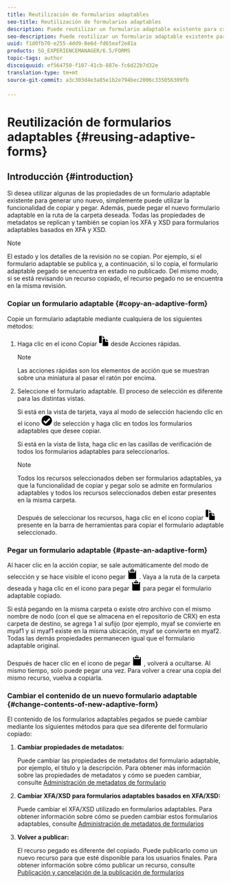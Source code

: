 ```yaml
---
title: Reutilización de formularios adaptables
seo-title: Reutilización de formularios adaptables
description: Puede reutilizar un formulario adaptable existente para crear nuevos formularios adaptables.
seo-description: Puede reutilizar un formulario adaptable existente para crear nuevos formularios adaptables.
uuid: f1d0fb70-e255-4dd9-8e6d-fd65eaf2e81a
products: SG_EXPERIENCEMANAGER/6.5/FORMS
topic-tags: author
discoiquuid: ef564750-f107-41cb-887e-fc6d22b7d32e
translation-type: tm+mt
source-git-commit: a3c303d4e3a85e1b2e794bec2006c335056309fb

---
```



# Reutilización de formularios adaptables {#reusing-adaptive-forms}

## Introducción {#introduction}

Si desea utilizar algunas de las propiedades de un formulario adaptable existente para generar uno nuevo, simplemente puede utilizar la funcionalidad de copiar y pegar. Además, puede pegar el nuevo formulario adaptable en la ruta de la carpeta deseada. Todas las propiedades de metadatos se replican y también se copian los XFA y XSD para formularios adaptables basados en XFA y XSD.

>[!NOTE]
>
>El estado y los detalles de la revisión no se copian. Por ejemplo, si el formulario adaptable se publica y, a continuación, si lo copia, el formulario adaptable pegado se encuentra en estado no publicado. Del mismo modo, si se está revisando un recurso copiado, el recurso pegado no se encuentra en la misma revisión.

### Copiar un formulario adaptable {#copy-an-adaptive-form}

Copie un formulario adaptable mediante cualquiera de los siguientes métodos:

1. Haga clic en el icono Copiar ![aem6forms_copy](assets/aem6forms_copy.png) desde Acciones rápidas.

   >[!NOTE]
   >
   >Las acciones rápidas son los elementos de acción que se muestran sobre una miniatura al pasar el ratón por encima.

1. Seleccione el formulario adaptable. El proceso de selección es diferente para las distintas vistas.

   Si está en la vista de tarjeta, vaya al modo de selección haciendo clic en el icono ![aem6forms_check-círculo](assets/aem6forms_check-circle.png) de selección y haga clic en todos los formularios adaptables que desee copiar.

   Si está en la vista de lista, haga clic en las casillas de verificación de todos los formularios adaptables para seleccionarlos.

   >[!NOTE]
   >
   >Todos los recursos seleccionados deben ser formularios adaptables, ya que la funcionalidad de copiar y pegar solo se admite en formularios adaptables y todos los recursos seleccionados deben estar presentes en la misma carpeta.

   Después de seleccionar los recursos, haga clic en el icono copiar ![aem6forms_copy](assets/aem6forms_copy.png) presente en la barra de herramientas para copiar el formulario adaptable seleccionado.

### Pegar un formulario adaptable {#paste-an-adaptive-form}

Al hacer clic en la acción copiar, se sale automáticamente del modo de selección y se hace visible el icono pegar ![aem6forms_paste](assets/aem6forms_paste.png) . Vaya a la ruta de la carpeta deseada y haga clic en el icono para pegar ![aem6forms_paste](assets/aem6forms_paste.png) para pegar el formulario adaptable copiado.

Si está pegando en la misma carpeta o existe otro archivo con el mismo nombre de nodo (con el que se almacena en el repositorio de CRX) en esta carpeta de destino, se agrega 1 al sufijo (por ejemplo, myaf se convierte en myaf1 y si myaf1 existe en la misma ubicación, myaf se convierte en myaf2. Todas las demás propiedades permanecen igual que el formulario adaptable original.

Después de hacer clic en el icono de pegar ![aem6forms_paste](assets/aem6forms_paste.png) , volverá a ocultarse. Al mismo tiempo, solo puede pegar una vez. Para volver a crear una copia del mismo recurso, vuelva a copiarla.

### Cambiar el contenido de un nuevo formulario adaptable {#change-contents-of-new-adaptive-form}

El contenido de los formularios adaptables pegados se puede cambiar mediante los siguientes métodos para que sea diferente del formulario copiado:

1. **Cambiar propiedades de metadatos:**

   Puede cambiar las propiedades de metadatos del formulario adaptable, por ejemplo, el título y la descripción. Para obtener más información sobre las propiedades de metadatos y cómo se pueden cambiar, consulte [Administración de metadatos de formulario](/help/forms/using/manage-form-metadata.md)

1. **Cambiar XFA/XSD para formularios adaptables basados en XFA/XSD:**

   Puede cambiar el XFA/XSD utilizado en formularios adaptables. Para obtener información sobre cómo se pueden cambiar estos formularios adaptables, consulte [Administración de metadatos de formularios](/help/forms/using/manage-form-metadata.md)

1. **Volver a publicar:**

   El recurso pegado es diferente del copiado. Puede publicarlo como un nuevo recurso para que esté disponible para los usuarios finales. Para obtener información sobre cómo publicar un recurso, consulte [Publicación y cancelación de la publicación de formularios](/help/forms/using/publishing-unpublishing-forms.md)

